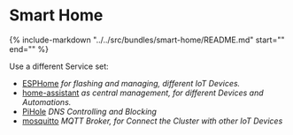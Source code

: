# Smart Home

{%
   include-markdown "../../src/bundles/smart-home/README.md"
   start="<!--description-start-->"
   end="<!--description-end-->"
%}

Use a different Service set: 

* [ESPHome](../services/esphome.md) *for flashing and managing, different IoT Devices.*
* [home-assistant](../services/home-assistant.md) *as central management, for different Devices and Automations.*
* [PiHole](../services/pihole.md) *DNS Controlling and Blocking*
* [mosquitto](../services/mosquitto.md) *MQTT Broker, for Connect the Cluster with other IoT Devices*